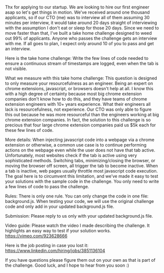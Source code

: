Thx for applying to our startup. We are looking to hire our first engineer asap so let's get things in motion. We've received around one thousand applicants, so if our CTO (me) was to interview all of them assuming 30 minutes per interview, it would take around 20 days straight of interviewing with the assumption I don't eat or sleep for those 20 days. Since we need to move faster than that, I've built a take home challenge designed to weed out 99% of applicants. Anyone who passes the challenge gets an interview with me. If all goes to plan, I expect only around 10 of you to pass and get an interview.

Here is the take home challenge:
Write the few lines of code needed to ensure a continuous stream of timestamps are logged, even when the tab is not visible. 

What we measure with this take home challenge:
This question is designed to only measure your resourcefulness as an engineer. Being an expert on chrome extensions, javascript, or browsers doesn't help at all. I know this with a high degree of certainty because most big chrome extension companies don't know how to do this, and they have teams of chrome extension engineers with 10+ years experience. What their engineers all lack is resourcefulness, not experience. Our CTO was only able to figure this out because he was more resourceful than the engineers working at big chrome extension companies. In fact, the solution to this challenge is so precious that four large chrome extension companies paid us $5k each for these few lines of code.

More details:
When injecting javascript code into a webpage via a chrome extension or otherwise, a common use case is to continue performing actions on the webpage even while the user does not have that tab active. Unfortunately, most websites check if the tab is active using very sophisticated methods. Switching tabs, minimizing/closing the browser, or moving the browser off screen, all trigger the tab to become inactive. When a tab is inactive, web pages usually throttle most javascript code execution. The goal here is to circumvent this limitation, and we’ve made it easy to test your solutions with the sample code in the challenge. You only need to write a few lines of code to pass the challenge.

Rules:
There is only one rule. You can only change the code in one file: background.js. When testing your code, we will use the original challenge code and only add in your updated background.js file.

Submission:
Please reply to us only with your updated background.js file.

Video guide: 
Please watch the video I made describing the challenge. It highlights an easy way to test if your solution works. https://vimeo.com/923628666

Here is the job posting in case you lost it:
https://www.linkedin.com/hiring/jobs/3851136104

If you have questions please figure them out on your own as that is part of the challenge. Good luck, and I hope to hear from you soon :)